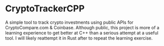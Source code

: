 # CryptoTrackerCPP

A simple tool to track crypto investments using public APIs for CryptoCompare.com & Coinbase. Although public, this project is more of a learning experience to get better at C++ than a serious attempt at a useful tool. I will likely reattempt it in Rust after to repeat the learning exercise.
